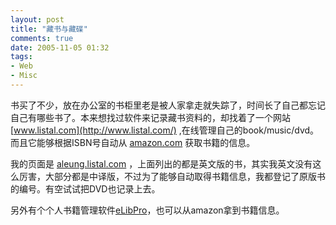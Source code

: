 ```yaml
---
layout: post
title: "藏书与藏碟"
comments: true
date: 2005-11-05 01:32
tags:
- Web
- Misc
---
```

书买了不少，放在办公室的书柜里老是被人家拿走就失踪了，时间长了自己都忘记自己有哪些书了。本来想找过软件来记录藏书资料的，却找着了一个网站 [www.listal.com](http://www.listal.com/) ,在线管理自己的book/music/dvd。而且它能够根据ISBN号自动从 [amazon.com](http://amazon.com/) 获取书籍的信息。

我的页面是 [aleung.listal.com](http://aleung.listal.com/) ，上面列出的都是英文版的书，其实我英文没有这么厉害，大部分都是中译版，不过为了能够自动取得书籍信息，我都登记了原版书的编号。有空试试把DVD也记录上去。

另外有个个人书籍管理软件[eLibPro](http://songstech.com/elibpro.html)，也可以从amazon拿到书籍信息。
